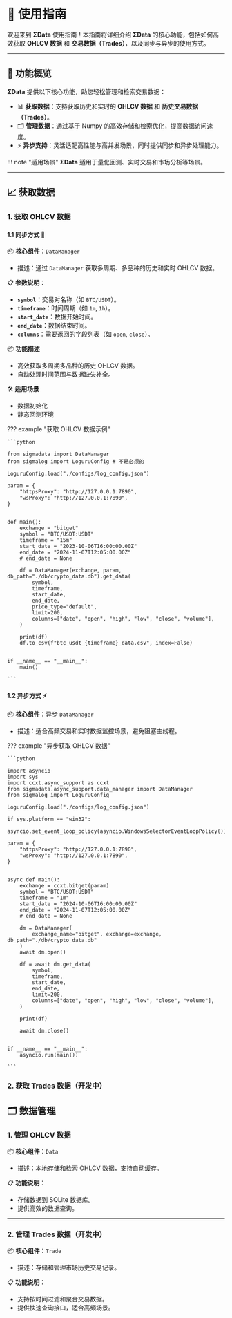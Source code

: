 # 📘 使用指南 

欢迎来到 **ΣData** 使用指南！本指南将详细介绍 **ΣData** 的核心功能，包括如何高效获取 **OHLCV 数据** 和 **交易数据（Trades）**，以及同步与异步的使用方式。

------

## 🌟 功能概览 

**ΣData** 提供以下核心功能，助您轻松管理和检索交易数据：

- 📊 **获取数据**：支持获取历史和实时的 **OHLCV 数据** 和 **历史交易数据（Trades）**。
- 🗂️ **管理数据**：通过基于 Numpy 的高效存储和检索优化，提高数据访问速度。
- ⚡ **异步支持**：灵活适配高性能与高并发场景，同时提供同步和异步处理能力。

!!! note "适用场景"
	 **ΣData** 适用于量化回测、实时交易和市场分析等场景。

------

## 📈 获取数据 

### 1. 获取 OHLCV 数据

#### 1.1 同步方式 🔗

📦 **核心组件**：`DataManager`

- 描述：通过 `DataManager` 获取多周期、多品种的历史和实时 OHLCV 数据。

📋 **参数说明**：

- **`symbol`**：交易对名称（如 `BTC/USDT`）。
- **`timeframe`**：时间周期（如 `1m`, `1h`）。
- **`start_date`**：数据开始时间。
- **`end_date`**：数据结束时间。
- **`columns`**：需要返回的字段列表（如 `open`, `close`）。

📦 **功能描述**

- 高效获取多周期多品种的历史 OHLCV 数据。
- 自动处理时间范围与数据缺失补全。

🛠️ **适用场景**

- 数据初始化
- 静态回测环境

??? example "获取 OHLCV 数据示例" 

    ```python 
    
    from sigmadata import DataManager
    from sigmalog import LoguruConfig # 不是必须的
    
    LoguruConfig.load("./configs/log_config.json")
    
    param = {
        "httpsProxy": "http://127.0.0.1:7890",
        "wsProxy": "http://127.0.0.1:7890",
    }


    def main():
        exchange = "bitget"
        symbol = "BTC/USDT:USDT"
        timeframe = "15m"
        start_date = "2023-10-06T16:00:00.00Z"
        end_date = "2024-11-07T12:05:00.00Z"
        # end_date = None
    
        df = DataManager(exchange, param, db_path="./db/crypto_data.db").get_data(
            symbol,
            timeframe,
            start_date,
            end_date,
            price_type="default",
            limit=200,
            columns=["date", "open", "high", "low", "close", "volume"],
        )
    
        print(df)
        df.to_csv(f"btc_usdt_{timeframe}_data.csv", index=False)


    if __name__ == "__main__":
        main()
    
    ```

#### 1.2 异步方式 ⚡

📦 **核心组件**：异步 `DataManager`

- 描述：适合高频交易和实时数据监控场景，避免阻塞主线程。

??? example "异步获取 OHLCV 数据" 

    ```python 
    
    import asyncio
    import sys
    import ccxt.async_support as ccxt
    from sigmadata.async_support.data_manager import DataManager
    from sigmalog import LoguruConfig
    
    LoguruConfig.load("./configs/log_config.json")
    
    if sys.platform == "win32":
        asyncio.set_event_loop_policy(asyncio.WindowsSelectorEventLoopPolicy())
    
    param = {
        "httpsProxy": "http://127.0.0.1:7890",
        "wsProxy": "http://127.0.0.1:7890",
    }


    async def main():
        exchange = ccxt.bitget(param)
        symbol = "BTC/USDT:USDT"
        timeframe = "1m"
        start_date = "2024-10-06T16:00:00.00Z"
        end_date = "2024-11-07T12:05:00.00Z"
        # end_date = None
    
        dm = DataManager(
            exchange_name="bitget", exchange=exchange, db_path="./db/crypto_data.db"
        )
        await dm.open()
    
        df = await dm.get_data(
            symbol,
            timeframe,
            start_date,
            end_date,
            limit=200,
            columns=["date", "open", "high", "low", "close", "volume"],
        )
    
        print(df)
    
        await dm.close()


    if __name__ == "__main__":
        asyncio.run(main())
    
    ```

### 2. 获取 Trades 数据（开发中）

## 🗂️ 数据管理

### 1. 管理 OHLCV 数据

📦 **核心组件**：`Data`

- 描述：本地存储和检索 OHLCV 数据，支持自动缓存。

📋 **功能说明**：

- 存储数据到 SQLite 数据库。
- 提供高效的数据查询。

------

### 2. 管理 Trades 数据（开发中）

📦 **核心组件**：`Trade`

- 描述：存储和管理市场历史交易记录。

📋 **功能说明**：

- 支持按时间过滤和聚合交易数据。
- 提供快速查询接口，适合高频场景。

